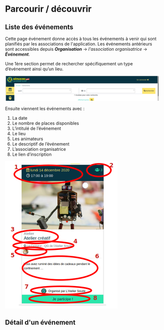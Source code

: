 # Parcourir / découvrir

## Liste des événements 
Cette page événement donne accès à tous les événements à venir qui sont planifiés par les associations de l'application. Les événements antérieurs sont accessibles depuis ***Organisation*** → *l'association organisatrice* → ***Événement***.

Une 1ère section permet de rechercher spécifiquement un type d’événement ainsi qu’un lieu.

![Bandeau évènement](../assets/event/Evenement.png)

Ensuite viennent les événements avec :

1. La date
2. Le nombre de places disponibles
3. L’intitulé de l’événement
4. Le lieu
5. Les animateurs
6. Le descriptif de l’événement
7. L’association organisatrice
8. Le lien d’inscription

![Détail de l'évènement](../assets/event/DetailEvenement.png)

## Détail d'un événement 


